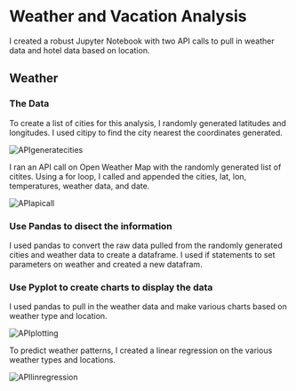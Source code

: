 # Weather and Vacation Analysis
I created a robust Jupyter Notebook with two API calls to pull in weather data and hotel data based on location. 

## Weather

### The Data
To create a list of cities for this analysis, I randomly generated latitudes and longitudes. I used citipy to find the city nearest the coordinates generated. 

![APIgeneratecities](https://user-images.githubusercontent.com/74504885/123317639-daec6900-d4f3-11eb-878d-bdc428e0418f.PNG)

I ran an API call on Open Weather Map with the randomly generated list of citites. Using a for loop, I called and appended the cities, lat, lon, temperatures, weather data, and date. 

![APIapicall](https://user-images.githubusercontent.com/74504885/123317867-23a42200-d4f4-11eb-89c0-81da9f3ec542.PNG)

### Use Pandas to disect the information
I used pandas to convert the raw data pulled from the randomly generated cities and weather data to create a dataframe. I used if statements to set parameters on weather and created a new datafram. 

### Use Pyplot to create charts to display the data
I used pandas to pull in the weather data and make various charts based on weather type and location. 

![APIplotting](https://user-images.githubusercontent.com/74504885/123320121-f4db7b00-d4f6-11eb-8e73-9474302502fb.PNG)

To predict weather patterns, I created a linear regression on the various weather types and locations. 

![APIlinregression](https://user-images.githubusercontent.com/74504885/123320184-0c1a6880-d4f7-11eb-8d14-c3674c3088f0.PNG)



